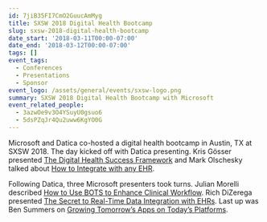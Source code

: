 ```yaml
---
id: 7jiB35FI7CmO2GuucAmMyg
title: SXSW 2018 Digital Health Bootcamp
slug: sxsw-2018-digital-health-bootcamp
date_start: '2018-03-11T00:00-07:00'
date_end: '2018-03-12T00:00-07:00'
tags: []
event_tags:
  - Conferences
  - Presentations
  - Sponsor
event_logo: /assets/general/events/sxsw-logo.png
summary: SXSW 2018 Digital Health Bootcamp with Microsoft
event_related_people:
  - 3azwOe9v3O4YSuyU0gsuo6
  - 5dsPZqJr4Qu2uww6KgYO0G
---
```

Microsoft and Datica co-hosted a digital health bootcamp in Austin, TX at SXSW 2018. The day kicked off with Datica presenting. Kris Gösser presented [The Digital Health Success Framework](https://schedule.sxsw.com/2018/events/PP80977) and Mark Olschesky talked about [How to Integrate with any EHR](https://schedule.sxsw.com/2018/events/PP80976). 

Following Datica, three Microsoft presenters took turns. Julian Morelli described [How to Use BOTS to Enhance Clinical Workflow](https://schedule.sxsw.com/2018/events/PP80985). Rich DiZerega presented [The Secret to Real-Time Data Integration with EHRs](https://schedule.sxsw.com/2018/events/PP80983). Last up was Ben Summers on [Growing Tomorrow’s Apps on Today’s Platforms](https://schedule.sxsw.com/2018/events/PP80984).
  